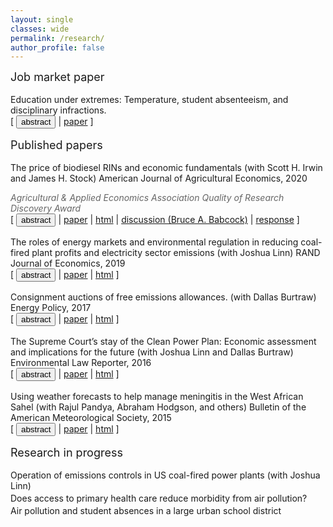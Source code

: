 ```yaml
---
layout: single
classes: wide
permalink: /research/
author_profile: false
---
```


<font size = "4.5">Job market paper</font>

<p style="margin-bottom:0; margin-top:-1em"> <br />Education under extremes: Temperature, student absenteeism, and disciplinary infractions.</p>
<div class="buttonbar" style="margin-bottom:1rem">[ <button class="btn btn--light-outline" onclick="button(&quot;abs7&quot;)">abstract</button> | <a href="/files/mccormack_jmp.pdf" target="_blank">paper</a> ]</div>
<div class="popup" id="abs7" style="display: none; margin-bottom:2rem; padding-left: 1rem; border-left-width:thin; border-left: 1px solid #D3D3D3">How does student behavior respond to extreme temperatures and who is most affected? Using daily student-level data from a large urban school district, I estimate the causal effect of temperature on two dimensions of student behavior that are predictive of academic and later life outcomes: school absences and disciplinary referrals. Absenteeism increases in response to both hot and cold conditions, particularly for Black and Hispanic students. Hot conditions also increase the likelihood that a student will receive a disciplinary referral, an effect found only among students attending schools without air conditioning. Results suggest that unequal access to air conditioning may exacerbate racial, ethnic, and socioeconomic disparities in school.</div>


<font size = "4.5">Published papers</font>

<p style="margin-bottom:0; margin-top:-1em"> <br />The price of biodiesel RINs and economic fundamentals (with Scott H. Irwin and James H. Stock) American Journal of Agricultural Economics, 2020</p>
<p style="margin-bottom:0; color:#666"><em>Agricultural & Applied Economics Association Quality of Research Discovery Award</em></p>
<div class="buttonbar" style="margin-bottom:1rem">[ <button class="btn btn--light-outline" onclick="button(&quot;abs4&quot;)">abstract</button> | <a href="/files/AJAE_2020.pdf" target="_blank">paper</a> | <a href="https://onlinelibrary.wiley.com/doi/full/10.1002/ajae.12014" target="_blank">html</a> | <a href="/files/AJAE_2020_discussion.pdf" target="_blank">discussion (Bruce A. Babcock)</a> | <a href="/files/AJAE_2020_response.pdf" target="_blank">response</a> ]</div>
<div class="popup" id="abs4" style="display: none; margin-bottom:1rem; padding-left: 1rem; border-left-width:thin; border-left: 1px solid #D3D3D3">The D4 RIN is the tradable compliance certificate for the biomass-based diesel (BBD) mandate in the renewable fuel standard (RFS). Understanding the price dynamics of the D4 RIN is important for understanding the RFS because its price sets a ceiling on the ethanol RIN (D6) and because some observers have suggested that RIN price fluctuations are too large to be explained by economic theory. We use option pricing theory to develop a model of the D4 RIN in terms of its economic fundamentals: the spread between the price of biodiesel and petroleum diesel and the status of the biodiesel blenders’ tax credit. The resulting D4 fundamental price closely tracks actual D4 prices. We conclude that RIN price volatility arises because of the design of the RFS and intrinsic features of the U.S. fuel supply system.</div>


<p style="margin-bottom:0">The roles of energy markets and environmental regulation in reducing coal-fired plant profits and electricity sector emissions (with Joshua Linn) RAND Journal of Economics, 2019</p>
<div class="buttonbar" style="margin-bottom:1rem">[ <button class="btn btn--light-outline" onclick="button(&quot;abs3&quot;)">abstract</button> | <a href="/files/RAND_2019.pdf" target="_blank">paper</a>  | <a href="https://onlinelibrary.wiley.com/doi/10.1111/1756-2171.12294" target="_blank">html</a> ]</div>
<div class="popup" id="abs3" style="display: none; margin-bottom:1rem; padding-left: 1rem; border-left-width:thin; border-left: 1px solid #D3D3D3">Between 2005 and 2015, US electricity sector emissions of nitrogen oxides and sulfur dioxide, which harm human health and the environment, declined by two thirds, and many coal-fired power plants became unprofitable and retired. Intense public controversy has focused on these changes, but the literature has not identified their underlying causes. Using a new electricity sector model of the US eastern interconnection that accurately reproduces unit operation, emissions, and retirement, we find that electricity consumption and natural gas prices account for nearly all the coal plant profitability declines and resulting retirements. Environmental regulations had little effect on these outcomes.</div>


<p style="margin-bottom:0">Consignment auctions of free emissions allowances. (with Dallas Burtraw) Energy Policy, 2017</p>
<div class="buttonbar" style="margin-bottom:1rem">[ <button class="btn btn--light-outline" onclick="button(&quot;abs5&quot;)">abstract</button> | <a href="/files/EnergyPolicy_2017.pdf" target="_blank">paper</a>  | <a href="https://www.sciencedirect.com/science/article/pii/S0301421517302665" target="_blank">html</a> ]</div>
<div class="popup" id="abs5" style="display: none; margin-bottom:1rem; padding-left: 1rem; border-left-width:thin; border-left: 1px solid #D3D3D3">While the initial distribution of emissions allowances is usually thought to be independent of the emissions outcome, free allocation can affect the efficiency and fairness of allowance trading. Inefficiency may result from thin allowance markets, poor price discovery, and regulatory or organizational complexities that hinder the recognition of opportunity costs. Concerns about fairness may result from intransparency in the process of transferring substantial allowance value. We explore the role of consignment auctions in mitigating these concerns. These revenue-neutral auctions return the financial value of allowances to their original holders while revealing prices and directing allowances to their highest-valued use. They also can be used to support a minimum price when allowances are freely distributed, which may facilitate program linkage. Consignment auctions have minimal administrative costs and do not necessarily involve government. Experience indicates that they can play an important role, especially in new markets.</div>


<p style="margin-bottom:0">The Supreme Court’s stay of the Clean Power Plan: Economic assessment and implications for the future (with Joshua Linn and Dallas Burtraw) Environmental Law Reporter, 2016</p>
<div class="buttonbar" style="margin-bottom:1rem">[ <button class="btn btn--light-outline" onclick="button(&quot;abs1&quot;)">abstract</button> | <a href="/files/ELR_2016.pdf" target="_blank">paper</a>  | <a href="https://www.elr.info/articles/elr-articles/supreme-courts-stay-clean-power-plan-economic-assessment-and-implications" target="_blank">html</a> ]</div>
<div class="popup" id="abs1" style="display: none; margin-bottom:1rem; padding-left: 1rem; border-left-width:thin; border-left: 1px solid #D3D3D3">The Clean Power Plan (CPP) is expected to play an important role in reducing U.S. greenhouse gas emissions. In February 2016, responding to appeals from some of the affected industries and states, the U.S. Supreme Court issued a stay suspending implementation of the CPP until after the judicial review process. Industry groups stated the CPP will pose large and "irreparable" costs to the coal sector during the period of judicial review. However, modeling suggests that because of prevailing market, technological, and policy trends, the CPP will result in near-zero costs beyond current trends until 2025, in part because of the plan's built-in flexibility. These factors and lessons from option theory suggest the stay is economically unjustifiable based on claims of irreparable economic harm to the coal sector. If implementation of the rule proceeds, current trends imply the stay will have little effect on industry's ability to follow the current compliance schedule.</div>


<p style="margin-bottom:0">Using weather forecasts to help manage meningitis in the West African Sahel (with Rajul Pandya, Abraham Hodgson, and others) Bulletin of the American Meteorological Society, 2015</p>
<div class="buttonbar" style="margin-bottom:1rem">[ <button class="btn btn--light-outline" onclick="button(&quot;abs2&quot;)">abstract</button> | <a href="/files/BAMS_2015.pdf" target="_blank">paper</a>  | <a href="https://journals.ametsoc.org/doi/pdf/10.1175/BAMS-D-13-00121.1" target="_blank">html</a> ]</div>
<div class="popup" id="abs2" style="display: none; margin-bottom:2rem; padding-left: 1rem; border-left-width:thin; border-left: 1px solid #D3D3D3">Understanding and acting on the link between weather and meningitis in the Sahel could help improve vaccine distribution and save lives. People living there know that meningitis epidemics occur in the dry season and end after the start of the rainy season. Integrating and analyzing newly available epidemiological and meteorological data quantified this relationship, showing that that the risk of meningitis epidemics climbed from a background level of 2% to a maximum risk of 25% during the dry season. These data also suggested that, of all meteorological variables, relative humidity has the strongest correlation to cases of meningitis.

	<br /><br />Weather acts alongside a complex set of environmental, social, and economic drivers, and a complementary investigation of local and regional knowledge, attitudes, and practices suggested several additional interventions to manage meningitis. These include improved awareness of early meningitis symptoms and vaccinations for farmworkers who migrate seasonally. An economic survey showed that the cost of a single case of meningitis is 3 times the average annual household income, underscoring the need for improved vaccination strategy.

	<br /><br />Using these insights, meteorologists and public health workers developed a tool to guide vaccination decisions. Iterative development allowed a multinational team of public health officials to use the tool while guiding its refinement and directed research toward maximum practical use. That meant focusing on predicting areas where high humidity would naturally end epidemics so vaccines could be moved elsewhere. Using this tool and this approach could have prevented an estimated 24,000 cases of meningitis over a 3-yr period.
</div>


<font size = "4.5">Research in progress</font>

<p style="margin-bottom:0; margin-top:-1em"> <br />Operation of emissions controls in US coal-fired power plants (with Joshua Linn)</p>

<p style="margin-bottom:0; margin-top:-1em"> <br />Does access to primary health care reduce morbidity from air pollution?</p>

<p style="margin-bottom:0; margin-top:-1em"> <br />Air pollution and student absences in a large urban school district </p>

<script>
function button(id) {
  var x = document.getElementById(id);
  var ids = ["abs1", "abs2", "abs3", "abs4", "abs5", "abs7"];
  for(var i = 0; i < ids.length; i++) {
    var item = ids[i];
    if (item != id) {
      document.getElementById(item).style.display = "none";
    } else {
      if (x.style.display === "none") {
        x.style.display = "block"
      } else {
        x.style.display = "none";
      }
    }
  }	
}
</script> 

<script>
document.querySelectorAll('.bracket')
  .forEach(list => {
    const c = list.querySelectorAll('li').length + 1;
    list.style.counterReset = `list ${c}`;
  });
</script>